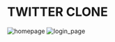 # TWITTER CLONE
![homepage](https://user-images.githubusercontent.com/63871069/100465954-296c8d00-30f6-11eb-998e-744324d82176.png)
![login_page](https://user-images.githubusercontent.com/63871069/100466105-6173d000-30f6-11eb-9e12-bcb3e574a33c.png)
